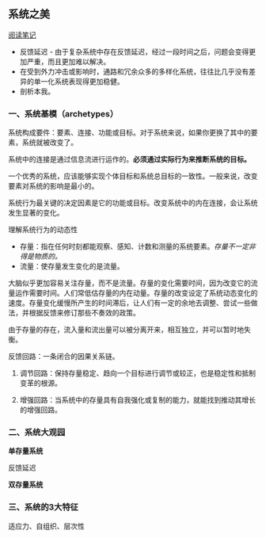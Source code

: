 
## 系统之美

[阅读笔记](https://weread.qq.com/review-detail?reviewid=59196578_7kjaLqUNB&type=4)

- 反馈延迟 - 由于复杂系统中存在反馈延迟，经过一段时间之后，问题会变得更加严重，而且更加难以解决。
- 在受到外力冲击或影响时，通路和冗余众多的多样化系统，往往比几乎没有差异的单一化系统表现得更加稳健。
- 剖析本我。

### 一、系统基模（archetypes）

系统构成要件：要素、连接、功能或目标。对于系统来说，如果你更换了其中的要素，系统就被改变了。

系统中的连接是通过信息流进行运作的。**必须通过实际行为来推断系统的目标。**

一个优秀的系统，应该能够实现个体目标和系统总目标的一致性。一般来说，改变要素对系统的影响是最小的。

系统行为最关键的决定因素是它的功能或目标。改变系统中的内在连接，会让系统发生显著的变化。

理解系统行为的动态性
- 存量：指在任何时刻都能观察、感知、计数和测量的系统要素。*存量不一定非得是物质的。*
- 流量：使存量发生变化的是流量。

大脑似乎更加容易关注存量，而不是流量。存量的变化需要时间，因为改变它的流量运作需要时间。人们常低估存量的内在动量。存量的改变设定了系统动态变化的速度。存量变化缓慢所产生的时间滞后，让人们有一定的余地去调整、尝试一些做法，并根据反馈来修订那些不奏效的政策。

由于存量的存在，流入量和流出量可以被分离开来，相互独立，并可以暂时地失衡。

反馈回路：一条闭合的因果关系链。

1. 调节回路：保持存量稳定、趋向一个目标进行调节或较正，也是稳定性和抵制变革的根源。

2. 增强回路：当系统中的存量具有自我强化或复制的能力，就能找到推动其增长的增强回路。

### 二、系统大观园

**单存量系统**

反馈延迟

**双存量系统**

### 三、系统的3大特征

适应力、自组织、层次性


